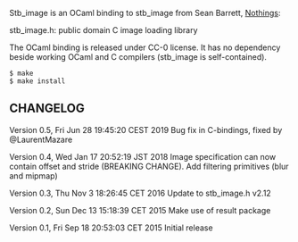 Stb\_image is an OCaml binding to stb\_image from Sean Barrett, [Nothings](http://nothings.org/):

  stb\_image.h: public domain C image loading library

The OCaml binding is released under CC-0 license.  It has no dependency beside
working OCaml and C compilers (stb\_image is self-contained).

```shell
$ make
$ make install
```

## CHANGELOG

Version 0.5, Fri Jun 28 19:45:20 CEST 2019
  Bug fix in C-bindings, fixed by @LaurentMazare

Version 0.4, Wed Jan 17 20:52:19 JST 2018
  Image specification can now contain offset and stride (BREAKING CHANGE).
  Add filtering primitives (blur and mipmap)

Version 0.3, Thu Nov  3 18:26:45 CET 2016
  Update to stb\_image.h v2.12

Version 0.2, Sun Dec 13 15:18:39 CET 2015
  Make use of result package

Version 0.1, Fri Sep 18 20:53:03 CET 2015
  Initial release
